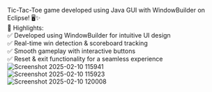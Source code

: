 Tic-Tac-Toe game developed using Java GUI with WindowBuilder on Eclipse! 🖥️✨
<br>
📌 Highlights:<br>
✅ Developed using WindowBuilder for intuitive UI design<br>
✅ Real-time win detection & scoreboard tracking<br>
✅ Smooth gameplay with interactive buttons<br>
✅ Reset & exit functionality for a seamless experience<br>
![Screenshot 2025-02-10 115941](https://github.com/user-attachments/assets/09a9f2ac-6853-45f9-b58f-48dd1404451f)<br>
![Screenshot 2025-02-10 115923](https://github.com/user-attachments/assets/54f74440-5316-4b88-8049-18f9917b8408)<br>
![Screenshot 2025-02-10 120008](https://github.com/user-attachments/assets/948e3264-5952-4bfa-a717-634bf2fca25a)
